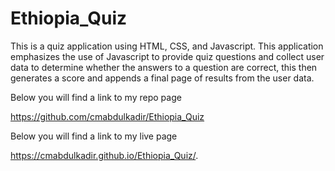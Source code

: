 # Ethiopia_Quiz

This is a quiz application using HTML, CSS, and Javascript. This application emphasizes the use of Javascript to provide quiz questions and collect user data to determine whether the answers to a question are correct, this then generates a score and appends a final page of results from the user data.

Below you will find a link to my repo page

https://github.com/cmabdulkadir/Ethiopia_Quiz

Below you will find a link to my live page

https://cmabdulkadir.github.io/Ethiopia_Quiz/.


